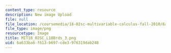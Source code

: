```yaml
---
content_type: resource
description: New image Upload
file: null
file_location: /coursemedia/18-02sc-multivariable-calculus-fall-2010/6a633ba6f613b697cde3976319dab248_MIT18_02SC_L18Brds_3.png
file_type: image/png
resourcetype: Image
title: MIT18_02SC_L18Brds_3.png
uid: 6a633ba6-f613-b697-cde3-976319dab248
---
```

